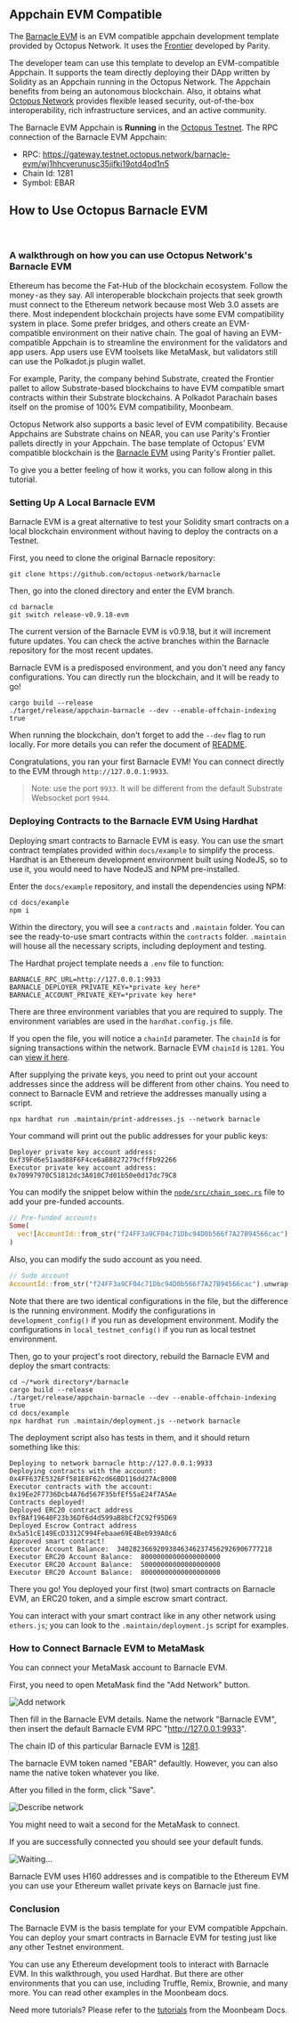 ## Appchain EVM Compatible

The [Barnacle EVM](https://github.com/octopus-network/barnacle/tree/release-v0.9.18-evm) is an EVM compatible appchain development template provided by Octopus Network. It uses the [Frontier](https://github.com/paritytech/frontier) developed by Parity.

The developer team can use this template to develop an EVM-compatible Appchain. It supports the team directly deploying their DApp written by Solidity as an Appchain running in the Octopus Network. The Appchain benefits from being an autonomous blockchain. Also, it obtains what [Octopus Network](https://oct.network/) provides flexible leased security, out-of-the-box interoperability, rich infrastructure services, and an active community.

The Barnacle EVM Appchain is **Running** in the [Octopus Testnet](https://testnet.oct.network/appchains). The RPC connection of the Barnacle EVM Appchain:

* RPC: https://gateway.testnet.octopus.network/barnacle-evm/wj1hhcverunusc35jifki19otd4od1n5
* Chain Id: 1281
* Symbol: EBAR


## How to Use Octopus Barnacle EVM
 
### A walkthrough on how you can use Octopus Network's Barnacle EVM

Ethereum has become the Fat-Hub of the blockchain ecosystem. Follow the money - as they say. All interoperable blockchain projects that seek growth must connect to the Ethereum network because most Web 3.0 assets are there. Most independent blockchain projects have some EVM compatibility system in place. Some prefer bridges, and others create an EVM-compatible environment on their native chain. The goal of having an EVM-compatible Appchain is to streamline the environment for the validators and app users. App users use EVM toolsets like MetaMask, but validators still can use the Polkadot.js plugin wallet.

For example, Parity, the company behind Substrate, created the Frontier pallet to allow Substrate-based blockchains to have EVM compatible smart contracts within their Substrate blockchains. A Polkadot Parachain bases itself on the promise of 100% EVM compatibility, Moonbeam.

Octopus Network also supports a basic level of EVM compatibility. Because Appchains are Substrate chains on NEAR, you can use Parity's Frontier pallets directly in your Appchain. The base template of Octopus' EVM compatible blockchain is the [Barnacle EVM](https://github.com/octopus-network/barnacle/tree/release-v0.9.18-evm) using Parity's Frontier pallet.

To give you a better feeling of how it works, you can follow along in this tutorial.

### Setting Up A Local Barnacle EVM

Barnacle EVM is a great alternative to test your Solidity smart contracts on a local blockchain environment without having to deploy the contracts on a Testnet. 


First, you need to clone the original Barnacle repository:

```
git clone https://github.com/octopus-network/barnacle
```


Then, go into the cloned directory and enter the EVM branch.
```
cd barnacle
git switch release-v0.9.18-evm
```

The current version of the Barnacle EVM is v0.9.18, but it will increment future updates. You can check the active branches within the Barnacle repository for the most recent updates.

Barnacle EVM is a predisposed environment, and you don't need any fancy configurations. You can directly run the blockchain, and it will be ready to go!

```
cargo build --release
./target/release/appchain-barnacle --dev --enable-offchain-indexing true
```

When running the blockchain, don't forget to add the `--dev` flag to run locally.
For more details you can refer the document of [README](https://github.com/octopus-network/barnacle/blob/release-v0.9.18-evm/README.md).

Congratulations, you ran your first Barnacle EVM! You can connect directly to the EVM through `http://127.0.0.1:9933`.

> Note: use the port `9933`. It will be different from the default Substrate Websocket port `9944`.

### Deploying Contracts to the Barnacle EVM Using Hardhat

Deploying smart contracts to Barnacle EVM is easy. You can use the smart contract templates provided within `docs/example` to simplify the process. Hardhat is an Ethereum development environment built using NodeJS, so to use it, you would need to have NodeJS and NPM pre-installed.

Enter the `docs/example` repository, and install the dependencies using NPM:

```
cd docs/example
npm i
```

Within the directory, you will see a `contracts` and `.maintain` folder. You can see the ready-to-use smart contracts within the `contracts` folder. `.maintain` will house all the necessary scripts, including deployment and testing.

The Hardhat project template needs a `.env` file to function:

```
BARNACLE_RPC_URL=http://127.0.0.1:9933
BARNACLE_DEPLOYER_PRIVATE_KEY=*private key here*
BARNACLE_ACCOUNT_PRIVATE_KEY=*private key here*
```

There are three environment variables that you are required to supply. The environment variables are used in the `hardhat.config.js` file.

If you open the file, you will notice a `chainId` parameter. The `chainId` is for signing transactions within the network. Barnacle EVM `chainId` is `1281`. You can [view it here](https://github.com/octopus-network/barnacle/blob/release-v0.9.18-evm/runtime/src/lib.rs#L752).

After supplying the private keys, you need to print out your account addresses since the address will be different from other chains. You need to connect to Barnacle EVM and retrieve the addresses manually using a script.

```
npx hardhat run .maintain/print-addresses.js --network barnacle
```

Your command will print out the public addresses for your public keys:

```
Deployer private key account address: 0xf39Fd6e51aad88F6F4ce6aB8827279cffFb92266
Executor private key account address: 0x70997970C51812dc3A010C7d01b50e0d17dc79C8
```

You can modify the snippet below within the [`node/src/chain_spec.rs`](https://github.com/octopus-network/barnacle/blob/release-v0.9.18-evm/node/src/chain_spec.rs) file to add your pre-funded accounts.

```rust
// Pre-funded accounts
Some(
  vec![AccountId::from_str("f24FF3a9CF04c71Dbc94D0b566f7A27B94566cac").unwrap()],
)
```
Also, you can modify the sudo account as you need.

```rust
// Sudo account
AccountId::from_str("f24FF3a9CF04c71Dbc94D0b566f7A27B94566cac").unwrap(),
```

Note that there are two identical configurations in the file, but the difference is the running environment. Modify the configurations in `development_config()` if you run as development environment. Modify the configurations in `local_testnet_config()` if you run as local testnet environment.

Then, go to your project's root directory, rebuild the Barnacle EVM and deploy the smart contracts:

```
cd ~/*work directory*/barnacle
cargo build --release
./target/release/appchain-barnacle --dev --enable-offchain-indexing true
cd docs/example
npx hardhat run .maintain/deployment.js --network barnacle
```

The deployment script also has tests in them, and it should return something like this:

```
Deploying to network barnacle http://127.0.0.1:9933
Deploying contracts with the account: 0x4FF637E5326Ff581E8F62cd66BD116dd27Ac800B
Executor contracts with the account: 0x19Ee2F7736Dcb4A76d567F35bfEf55aE24f7A5Ae
Contracts deployed!
Deployed ERC20 contract address 0xfBAf19640F23b36Df6d4d599aB8bCf2C92f95D69
Deployed Escrow Contract address 0x5a51cE149EcD3312C994Febaae69E4Beb939A0c6
Approved smart contract!
Executor Account Balance:  340282366920938463462374562926906777218
Executor ERC20 Account Balance:  80000000000000000000
Executor ERC20 Account Balance:  50000000000000000000
Executor ERC20 Account Balance:  80000000000000000000
```

There you go! You deployed your first (two) smart contracts on Barnacle EVM, an ERC20 token, and a simple escrow smart contract.

You can interact with your smart contract like in any other network using `ethers.js`; you can look to the `.maintain/deployment.js` script for examples.

### How to Connect Barnacle EVM to MetaMask

You can connect your MetaMask account to Barnacle EVM.

First, you need to open MetaMask find the "Add Network" button.

![Add network](../images/guides/appchain-evm/image-1.png)

Then fill in the Barnacle EVM details. Name the network "Barnacle EVM", then insert the default Barnacle EVM RPC "http://127.0.0.1:9933".

The chain ID of this particular Barnacle EVM is [1281](https://github.com/octopus-network/barnacle/blob/release-v0.9.18-evm/runtime/src/lib.rs#L752).

The barnacle EVM token named "EBAR" defaultly. However, you can also name the native token whatever you like.

After you filled in the form, click "Save".

![Describe network](../images/guides/appchain-evm/image-2.png)

You might need to wait a second for the MetaMask to connect.

<!-- ![Waiting...](../images/guides/appchain-evm/image-3.png) -->

If you are successfully connected you should see your default funds.

![Waiting...](../images/guides/appchain-evm/image-4.png)

Barnacle EVM uses H160 addresses and is compatible to the Ethereum EVM you can use your Ethereum wallet private keys on Barnacle just fine.

### Conclusion

The Barnacle EVM is the basis template for your EVM compatible Appchain. You can deploy your smart contracts in Barnacle EVM for testing just like any other Testnet environment.

You can use any Ethereum development tools to interact with Barnacle EVM. In this walkthrough, you used Hardhat. But there are other environments that you can use, including Truffle, Remix, Brownie, and many more. You can read other examples in the Moonbeam docs.

Need more tutorials? Please refer to the [tutorials](https://docs.moonbeam.network/builders/build/eth-api/) from the Moonbeam Docs.
